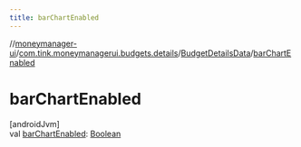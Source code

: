 ```yaml
---
title: barChartEnabled
---
```

//[moneymanager-ui](../../../index.html)/[com.tink.moneymanagerui.budgets.details](../index.html)/[BudgetDetailsData](index.html)/[barChartEnabled](bar-chart-enabled.html)



# barChartEnabled



[androidJvm]\
val [barChartEnabled](bar-chart-enabled.html): [Boolean](https://kotlinlang.org/api/latest/jvm/stdlib/kotlin/-boolean/index.html)




